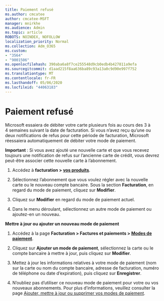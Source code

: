 ```yaml
---
title: Paiement refusé
ms.author: cmcatee
author: cmcatee-MSFT
manager: mnirkhe
ms.audience: Admin
ms.topic: article
ROBOTS: NOINDEX, NOFOLLOW
localization_priority: Normal
ms.collection: Adm_O365
ms.custom:
- "3564"
- "9001506"
ms.openlocfilehash: 390aba6a8f7ce255548d9cb0edb4b427811a9efa
ms.sourcegitcommit: d1aad215f8aa636ba89c93a13a0c9d90e997f752
ms.translationtype: MT
ms.contentlocale: fr-FR
ms.lasthandoff: 05/06/2020
ms.locfileid: "44063183"
---
```

# <a name="payment-declined"></a>Paiement refusé

Microsoft essaiera de débiter votre carte plusieurs fois au cours des 3 à 4 semaines suivant la date de facturation.  Si vous n’avez reçu qu’une ou deux notifications de refus pour cette période de facturation, Microsoft réessaiera automatiquement de débiter votre mode de paiement.  

**Important** : Si vous avez ajouté une nouvelle carte et que vous recevez toujours une notification de refus sur l’ancienne carte de crédit, vous devrez peut-être associer cette nouvelle carte à l’abonnement.

1. Accédez à **facturation > [vos produits](https://go.microsoft.com/fwlink/p/?linkid=842054)**.

2. Sélectionnez l’abonnement que vous voulez régler avec la nouvelle carte ou le nouveau compte bancaire. Sous la section **Facturation**, en regard du mode de paiement, cliquez sur **Modifier**.

3. Cliquez sur **Modifier** en regard du mode de paiement actuel.

4. Dans le menu déroulant, sélectionnez un autre mode de paiement ou ajoutez-en un nouveau.

**Mettre à jour ou ajouter un nouveau mode de paiement**

1. Accédez à la page **Facturation > Factures et paiements > [Modes de paiement](https://go.microsoft.com/fwlink/p/?linkid=2018806)**.

2. Cliquez sur **Ajouter un mode de paiement**, sélectionnez la carte ou le compte bancaire à mettre à jour, puis cliquez sur **Modifier**.

3. Mettez à jour les informations relatives à votre mode de paiement (nom sur la carte ou nom du compte bancaire, adresse de facturation, numéro de téléphone ou date d’expiration), puis cliquez sur **Enregistrer**.

4. N’oubliez pas d’utiliser ce nouveau mode de paiement pour votre ou vos nouveaux abonnements. Pour plus d’informations, veuillez consulter la page [Ajouter, mettre à jour ou supprimer vos modes de paiement](https://go.microsoft.com/fwlink/?linkid=2118133).
